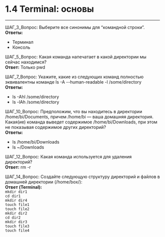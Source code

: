 # 1.4 Terminal: основы
---
ШАГ_3_Вопрос: Выберите все синонимы для “командной строки”.  
**Ответы:**  
* Терминал
* Консоль

ШАГ_5_Вопрос: Какая команда напечатает в какой директории мы сейчас находимся?  
**Ответ:** Только pwd

ШАГ_7_Вопрос: Укажите, какие из следующих команд полностью эквивалентны команде ls -A --human-readable -l /some/directory  
**Ответы:**
* ls -Ahl /some/directory
* ls -lAh /some/directory

ШАГ_10_Вопрос: Предположим, что вы находитесь в директории /home/bi/Documents, причем /home/bi — ваша домашняя директория. Какая(ие) команда выведет содержимое /home/bi/Downloads, при этом не показывая содержимое других директорий?  
**Ответы:**  
* ls /home/bi/Downloads
* ls ~/Downloads

ШАГ_12_Вопрос: Какая команда используется для удаления директорий?  
**Ответ:** rm -r


ШАГ_14_Вопрос: Создайте следующую структуру директорий и файлов в домашней директории (/home/box/):  
**Ответ (Terminal):**  
`mkdir dir1`  
`cd dir1`  
`mkdir dir4`  
`touch file1`  
`touch file2`  
`mkdir dir2`  
`cd dir2`  
`mkdir dir3`  
`touch file3`  
`touch file4`